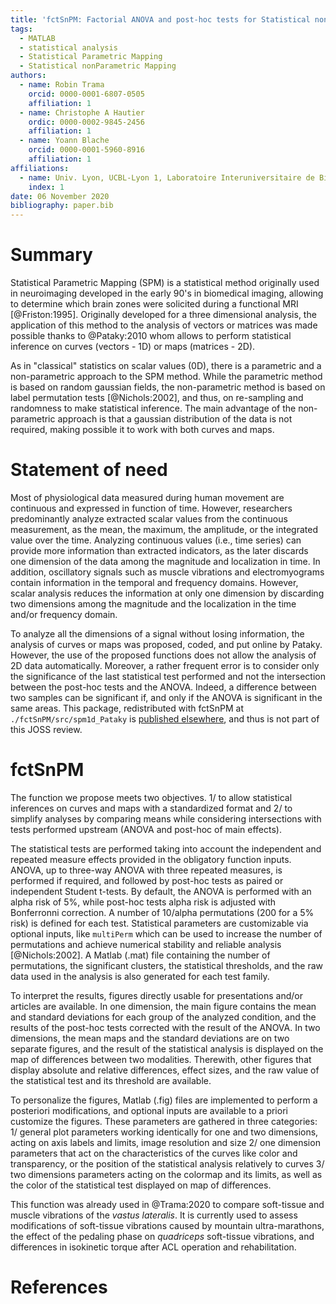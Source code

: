 ```yaml
---
title: 'fctSnPM: Factorial ANOVA and post-hoc tests for Statistical nonParametric Mapping in MATLAB'
tags: 
  - MATLAB
  - statistical analysis
  - Statistical Parametric Mapping
  - Statistical nonParametric Mapping
authors: 
  - name: Robin Trama
    orcid: 0000-0001-6807-0505
    affiliation: 1
  - name: Christophe A Hautier
    ordic: 0000-0002-9845-2456
    affiliation: 1
  - name: Yoann Blache
    orcid: 0000-0001-5960-8916
    affiliation: 1
affiliations: 
  - name: Univ. Lyon, UCBL-Lyon 1, Laboratoire Interuniversitaire de Biologie de la Motricité, EA 7424, F 69622, Villeurbanne, France 
    index: 1
date: 06 November 2020
bibliography: paper.bib
---
```

# Summary
Statistical Parametric Mapping (SPM) is a statistical method originally used in neuroimaging developed in the early 90's in biomedical imaging, allowing to determine which brain zones were solicited during a functional MRI [@Friston:1995]. Originally developed for a three dimensional analysis, the application of this method to the analysis of vectors or matrices was made possible thanks to @Pataky:2010 whom allows to perform statistical inference on curves (vectors - 1D) or maps (matrices - 2D).

As in "classical" statistics on scalar values (0D), there is a parametric and a non-parametric approach to the SPM method. While the parametric method is based on random gaussian fields, the non-parametric method is based on label permutation tests [@Nichols:2002], and thus, on re-sampling and randomness to make statistical inference. The main advantage of the non-parametric approach is that a gaussian distribution of the data is not required, making possible it to work with both curves and maps.

# Statement of need
Most of physiological data measured during human movement are continuous and expressed in function of time. However, researchers predominantly analyze extracted scalar values from the continuous measurement, as the mean, the maximum, the amplitude, or the integrated value over the time. Analyzing continuous values (i.e., time series) can provide more information than extracted indicators, as the later discards one dimension of the data among the magnitude and localization in time. In addition, oscillatory signals such as muscle vibrations and electromyograms contain information in the temporal and frequency domains. However, scalar analysis reduces the information at only one dimension by discarding two dimensions among the magnitude and the localization in the time and/or frequency domain.

To analyze all the dimensions of a signal without losing information, the analysis of curves or maps was proposed, coded, and put online by Pataky. However, the use of the proposed functions does not allow the analysis of 2D data automatically. Moreover, a rather frequent error is to consider only the significance of the last statistical test performed and not the intersection between the post-hoc tests and the ANOVA. Indeed, a difference between two samples can be significant if, and only if the ANOVA is significant in the same areas. This package, redistributed with fctSnPM at `./fctSnPM/src/spm1d_Pataky` is [published elsewhere](https://github.com/0todd0000/spm1dmatlab), and thus is not part of this JOSS review.

# fctSnPM
The function we propose meets two objectives. 1/ to allow statistical inferences on curves and maps with a standardized format and 2/ to simplify analyses by comparing means while considering intersections with tests performed upstream (ANOVA and post-hoc of main effects).

The statistical tests are performed taking into account the independent and repeated measure effects provided in the obligatory function inputs. ANOVA, up to three-way ANOVA with three repeated measures, is performed if required, and followed by post-hoc tests as paired or independent Student t-tests. By default, the ANOVA is performed with an alpha risk of 5%, while post-hoc tests alpha risk is adjusted with Bonferronni correction. A number of 10/alpha permutations (200 for a 5% risk) is defined for each test. Statistical parameters are customizable via optional inputs, like `multiPerm` which can be used to increase the number of permutations and achieve numerical stability and reliable analysis [@Nichols:2002]. A Matlab (.mat) file containing the number of permutations, the significant clusters, the statistical thresholds, and the raw data used in the analysis is also generated for each test family.

To interpret the results, figures directly usable for presentations and/or articles are available. In one dimension, the main figure contains the mean and standard deviations for each group of the analyzed condition, and the results of the post-hoc tests corrected with the result of the ANOVA. In two dimensions, the mean maps and the standard deviations are on two separate figures, and the result of the statistical analysis is displayed on the map of differences between two modalities. Therewith, other figures that display absolute and relative differences, effect sizes, and the raw value of the statistical test and its threshold are available.

To personalize the figures, Matlab (.fig) files are implemented to perform a posteriori modifications, and optional inputs are available to a priori customize the figures. These parameters are gathered in three categories: 1/ general plot parameters working identically for one and two dimensions, acting on axis labels and limits, image resolution and size 2/ one dimension parameters that act on the characteristics of the curves like color and transparency, or the position of the statistical analysis relatively to curves 3/ two dimensions parameters acting on the colormap and its limits, as well as the color of the statistical test displayed on map of differences. 

This function was already used in @Trama:2020 to compare soft-tissue and muscle vibrations of the *vastus lateralis*. It is currently used to assess modifications of soft-tissue vibrations caused by mountain ultra-marathons, the effect of the pedaling phase on *quadriceps* soft-tissue vibrations, and differences in isokinetic torque after ACL operation and rehabilitation.

# References
